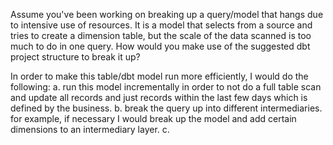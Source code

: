Assume you've been working on breaking up a query/model that hangs due to intensive use of resources. It is a model that selects from a source and tries to create a dimension table, but the scale of the data scanned is too much to do in one query. How would you make use of the suggested dbt project structure to break it up?



In order to make this table/dbt model run more efficiently, I would do the following: 
a. run this model incrementally in order to not do a full table scan and update all records and just records within the last few days which is defined by the business. 
b. break the query up into different intermediaries. for example, if necessary I would break up the model and add certain dimensions to an intermediary layer. 
c. 